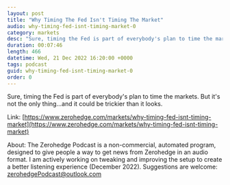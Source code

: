 ```yaml
---
layout: post
title: "Why Timing The Fed Isn't Timing The Market"
audio: why-timing-fed-isnt-timing-market-0
category: markets
desc: "Sure, timing the Fed is part of everybody's plan to time the markets. But it's not the only thing...and it could be trickier than it looks."
duration: 00:07:46
length: 466
datetime: Wed, 21 Dec 2022 16:20:00 +0000
tags: podcast
guid: why-timing-fed-isnt-timing-market-0
order: 0
---
```

Sure, timing the Fed is part of everybody's plan to time the markets. But it's not the only thing...and it could be trickier than it looks.

Link: [https://www.zerohedge.com/markets/why-timing-fed-isnt-timing-market](https://www.zerohedge.com/markets/why-timing-fed-isnt-timing-market)

About: The Zerohedge Podcast is a non-commercial, automated program, designed to give people a way to get news from Zerohedge in an audio format.  I am actively working on tweaking and improving the setup to create a better listening experience (December 2022).  Suggestions are welcome: [zerohedgePodcast@outlook.com](mailto:zerohedgePodcast@outlook.com)